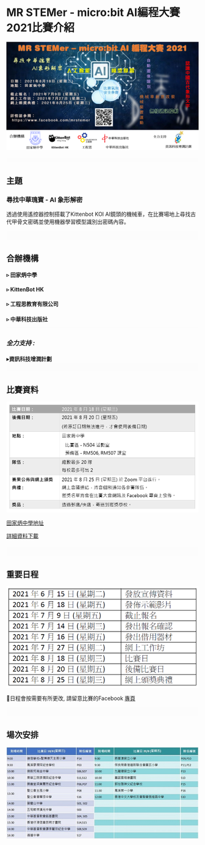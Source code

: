 # MR STEMer - micro:bit AI編程大賽2021比賽介紹

![](./images/posterV4.png)

![](./images/HubSpacer5mm.png)

## 主題

### **尋找中華瑰寶 - AI 象形解密**

透過使用遙控器控制搭載了Kittenbot KOI AI鏡頭的機械車，在比賽場地上尋找古代甲骨文密碼並使用機器學習模型識別出密碼內容。

![](./images/HubSpacer10mm.png)

## 合辦機構

#### ▹ 田家炳中學
#### ▹ KittenBot HK
#### ▹ 工程思教育有限公司
#### ▹ 中華科技出版社![](./images/HubSpacer2mm.png)

### *全力支持 :*

#### ▸資訊科技增潤計劃![](./images/HubSpacer10mm.png)

## 比賽資料

![](./images/DetailTable.png)

[田家炳中學地址](https://goo.gl/maps/XgsrNDeUQQdadzT66)

[詳細資料下載](https://bit.ly/3wvyPBo)

#### ![](./images/HubSpacer10mm.png)

## 重要日程 

![](./images/date.png)

📌日程會按需要有所更改, 請留意比賽的Facebook [專頁](https://www.facebook.com/mrstemer)



![](./images/HubSpacer10mm.png)

## 場次安排

![](./images/schedule.jpeg)
